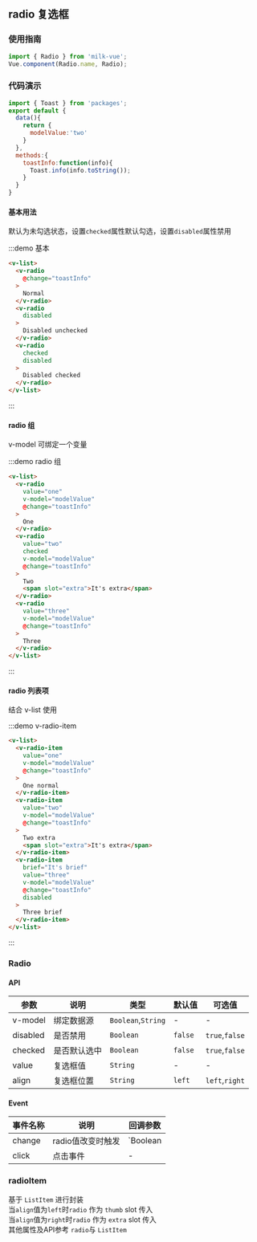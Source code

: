 <style>
.demo-radio{
  a{
    color:#66c6f2;
    margin-left:5px;
  }
  .vm-list-body>.vm-radio-wrapper{
    display:inline-block;
    margin:15px;
  }
}
</style>
<script>
import { Toast } from 'packages';
export default {
  data(){
    return {
      modelValue:'two'
    }
  },
  methods:{
    toastInfo:function(info){
      Toast.info(info===undefined?"undefined":info.toString());
    }
  }
}
</script>
## radio 复选框

### 使用指南

```javascript
import { Radio } from 'milk-vue';
Vue.component(Radio.name, Radio);
```

### 代码演示

```javascript
import { Toast } from 'packages';
export default {
  data(){
    return {
      modelValue:'two'
    }
  },
  methods:{
    toastInfo:function(info){
      Toast.info(info.toString());
    }
  }
}
```


#### 基本用法

默认为未勾选状态，设置`checked`属性默认勾选，设置`disabled`属性禁用

:::demo 基本

```html
<v-list>
  <v-radio
    @change="toastInfo"
  >
    Normal
  </v-radio>
  <v-radio
    disabled
  >
    Disabled unchecked
  </v-radio>
  <v-radio
    checked
    disabled
  >
    Disabled checked
  </v-radio>
</v-list>
```
:::

#### radio 组

v-model 可绑定一个变量

:::demo radio 组
```html
<v-list>
  <v-radio
    value="one"
    v-model="modelValue"
    @change="toastInfo"
  >
    One
  </v-radio>
  <v-radio
    value="two"
    checked
    v-model="modelValue"
    @change="toastInfo"
  >
    Two
    <span slot="extra">It's extra</span>
  </v-radio>
  <v-radio
    value="three"
    v-model="modelValue"
    @change="toastInfo"
  >
    Three
  </v-radio>
</v-list>
```
:::

#### radio 列表项

结合 v-list 使用

:::demo v-radio-item
```html
<v-list>
  <v-radio-item
    value="one"
    v-model="modelValue"
    @change="toastInfo"
  >
    One normal
  </v-radio-item>
  <v-radio-item
    value="two"
    v-model="modelValue"
    @change="toastInfo"
  >
    Two extra
    <span slot="extra">It's extra</span>
  </v-radio-item>
  <v-radio-item
    brief="It's brief"
    value="three"
    v-model="modelValue"
    @change="toastInfo"
    disabled
  >
    Three brief
  </v-radio-item>
</v-list>
```
:::

### Radio

#### API

| 参数 | 说明 | 类型 | 默认值 | 可选值 |
|-----------|-----------|-----------|-------------|-------------|
| v-model | 绑定数据源 | `Boolean`,`String` | - | - |
| disabled | 是否禁用 | `Boolean` | `false` | `true`,`false` |
| checked | 是否默认选中 | `Boolean` | `false` | `true`,`false` |
| value | 复选框值 | `String` | - | - |
| align | 复选框位置 | `String` | `left` | `left`,`right` |


#### Event

| 事件名称 | 说明 | 回调参数 |
|-----------|-----------|-----------|
| change | radio值改变时触发 | `Boolean|String` 是否选中|选中值 |
| click | 点击事件 | - |

### radioItem

基于 `ListItem` 进行封装<br/>
当`align`值为`left`时`radio` 作为 `thumb` slot 传入<br/>
当`align`值为`right`时`radio` 作为 `extra` slot 传入<br/>
其他属性及API参考 `radio`与 `ListItem`

